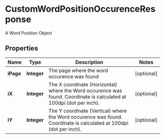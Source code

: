 

# CustomWordPositionOccurenceResponse

A Word Position Object

## Properties

Name | Type | Description | Notes
------------ | ------------- | ------------- | -------------
**iPage** | **Integer** | The page where the word occurence was found |  [optional]
**iX** | **Integer** | The X coordinate (Horizontal) where the Word occurence was found.  Coordinate is calculated at 100dpi (dot per inch). |  [optional]
**iY** | **Integer** | The Y coordinate (Vertical) where the Word occurence was found.  Coordinate is calculated at 100dpi (dot per inch). |  [optional]



